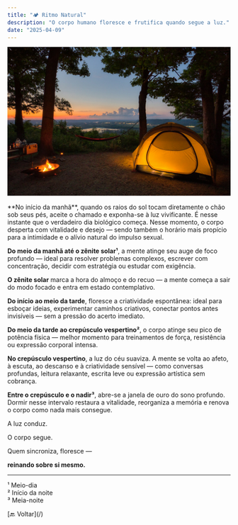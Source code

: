 ```yaml
---
title: "🏕️ Ritmo Natural"
description: "O corpo humano floresce e frutifica quando segue a luz."
date: "2025-04-09"
---
```


![[Fonte: Dave Hoefler / Unsplash]](/assets/images/dave-hoefler-a3e7yEtQxJs-unsplash.jpg "Pôr do sol")

<section class="section">
**No início da manhã**, quando os raios do sol tocam diretamente o chão sob seus pés, aceite o chamado e exponha-se à luz vivificante. É nesse instante que o verdadeiro dia biológico começa. Nesse momento, o corpo desperta com vitalidade e desejo — sendo também o horário mais propício para a intimidade e o alívio natural do impulso sexual.

**Do meio da manhã até o zênite solar<span class="text-small">¹</span>**, a mente atinge seu auge de foco profundo — ideal para resolver problemas complexos, escrever com concentração, decidir com estratégia ou estudar com exigência.

**O zênite solar** marca a hora do almoço e do recuo — a mente começa a sair do modo focado e entra em estado contemplativo.

**Do início ao meio da tarde**, floresce a criatividade espontânea: ideal para esboçar ideias, experimentar caminhos criativos, conectar pontos antes invisíveis — sem a pressão do acerto imediato.

**Do meio da tarde ao crepúsculo vespertino<span class="text-small">²</span>**, o corpo atinge seu pico de potência física — melhor momento para treinamentos de força, resistência ou expressão corporal intensa.

**No crepúsculo vespertino**, a luz do céu suaviza. A mente se volta ao afeto, à escuta, ao descanso e à criatividade sensível — como conversas profundas, leitura relaxante, escrita leve ou expressão artística sem cobrança.

**Entre o crepúsculo e o nadir<span class="text-small">³</span>**, abre-se a janela de ouro do sono profundo. Dormir nesse intervalo restaura a vitalidade, reorganiza a memória e renova o corpo como nada mais consegue.

A luz conduz.

O corpo segue.

Quem sincroniza, floresce —

**reinando sobre si mesmo.**

<hr />

<span class="text-small">¹ Meio-dia</span>  
<span class="text-small">² Início da noite</span>  
<span class="text-small">³ Meia-noite</span>
</section>

<section class="section text-center">[🔙 Voltar](/)</section>
